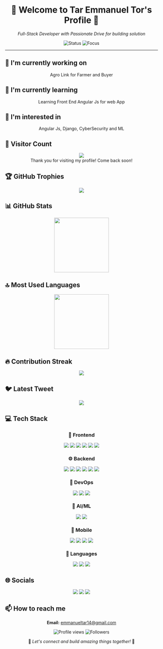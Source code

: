 <div align="center">

# 🌟 Welcome to Tar Emmanuel Tor's Profile 🌟

<p><em>Full-Stack Developer with Passionate Drive for building solution</em></p>

<img src="https://img.shields.io/badge/Status-Available_for_collaboration-brightgreen" alt="Status" />
<img src="https://img.shields.io/badge/Focus-Web_Development-blue" alt="Focus" />

</div>

<hr>

## 🔭 I'm currently working on

<div align="center"><p>Agro Link for Farmer and Buyer</p></div>

## 🌱 I'm currently learning

<div align="center"><p>Learning Front End Angular Js for web App</p></div>

## 👀 I'm interested in

<div align="center"><p>Angular Js, Django, CyberSecurity and ML</p></div>

## 👀 Visitor Count

<!-- ⚠️ Important: Replace 'emmanuel-tar' with your actual GitHub username in the URL below -->
<p align="center">
  <img src="https://profile-counter.glitch.me/emmanuel-tar/count.svg" />
  <br>Thank you for visiting my profile! Come back soon!
</p>

## 🏆 GitHub Trophies

<!-- ⚠️ Important: Replace 'emmanuel-tar' with your actual GitHub username in the URL below -->
<p align="center">
  <img src="https://github-profile-trophy.vercel.app/?username=emmanuel-tar&theme=juicyfresh&column=7&margin-w=15&margin-h=15" />
</p>

## 📊 GitHub Stats

<!-- ⚠️ Important: Replace 'emmanuel-tar' with your actual GitHub username in the URL below -->
<div align="center">
  <img height="180em" src="https://github-readme-stats.vercel.app/api?username=emmanuel-tar&show_icons=true&theme=radical&include_all_commits=true&count_private=true"/>
</div>

## 🔝 Most Used Languages

<!-- ⚠️ Important: Replace 'emmanuel-tar' with your actual GitHub username in the URL below -->
<div align="center">
  <img height="180em" src="https://github-readme-stats.vercel.app/api/top-langs/?username=emmanuel-tar&layout=compact&langs_count=10&theme=radical"/>
</div>

## 🔥 Contribution Streak

<!-- ⚠️ Important: Replace 'emmanuel-tar' with your actual GitHub username in the URL below -->
<div align="center">
  <img src="https://github-readme-streak-stats.herokuapp.com/?user=emmanuel-tar&theme=radical&hide_border=false" />
</div>

## 🐦 Latest Tweet

<!-- ⚠️ Important: Replace 'EmmanuelTar1' with your actual Twitter username in the URL below -->
<div align="center">
  <a href="https://github.com/VishwaGauravIn/github-twitter-card-embed"><img src="https://gtce.itsvg.in/api?username=EmmanuelTar1" /></a>
</div>

## 💻 Tech Stack

<div align="center">

### 🎨 Frontend

<img src="https://img.shields.io/badge/-React-05122A?style=for-the-badge&color=ff69b4"> <img src="https://img.shields.io/badge/-Tailwind-05122A?style=for-the-badge&color=ff69b4"> <img src="https://img.shields.io/badge/-Angular-05122A?style=for-the-badge&color=ff69b4"> <img src="https://img.shields.io/badge/-CSS3-05122A?style=for-the-badge&color=ff69b4"> <img src="https://img.shields.io/badge/-Bootstrap-05122A?style=for-the-badge&color=ff69b4"> <img src="https://img.shields.io/badge/-Material UI-05122A?style=for-the-badge&color=ff69b4">

### ⚙️ Backend

<img src="https://img.shields.io/badge/-MySQL-05122A?style=for-the-badge&color=4169e1"> <img src="https://img.shields.io/badge/-SQLite-05122A?style=for-the-badge&color=4169e1"> <img src="https://img.shields.io/badge/-PostgreSQL-05122A?style=for-the-badge&color=4169e1"> <img src="https://img.shields.io/badge/-Spring-05122A?style=for-the-badge&color=4169e1"> <img src="https://img.shields.io/badge/-Node.js-05122A?style=for-the-badge&color=4169e1"> <img src="https://img.shields.io/badge/-Django-05122A?style=for-the-badge&color=4169e1">

### 🚀 DevOps

<img src="https://img.shields.io/badge/-Docker-05122A?style=for-the-badge&color=9370db"> <img src="https://img.shields.io/badge/-Kubernetes-05122A?style=for-the-badge&color=9370db"> <img src="https://img.shields.io/badge/-AWS-05122A?style=for-the-badge&color=9370db">

### 🧠 AI/ML

<img src="https://img.shields.io/badge/-OpenCV-05122A?style=for-the-badge&color=00CED1"> <img src="https://img.shields.io/badge/-PyTorch-05122A?style=for-the-badge&color=00CED1">

### 📱 Mobile

<img src="https://img.shields.io/badge/-React Native-05122A?style=for-the-badge&color=3CB371"> <img src="https://img.shields.io/badge/-Flutter-05122A?style=for-the-badge&color=3CB371"> <img src="https://img.shields.io/badge/-Kotlin-05122A?style=for-the-badge&color=3CB371"> <img src="https://img.shields.io/badge/-Android-05122A?style=for-the-badge&color=3CB371">

### 💬 Languages

<img src="https://img.shields.io/badge/-Python-05122A?style=for-the-badge&color=FFA500"> <img src="https://img.shields.io/badge/-Java-05122A?style=for-the-badge&color=FFA500"> <img src="https://img.shields.io/badge/-JavaScript-05122A?style=for-the-badge&color=FFA500">

</div>

## 🌐 Socials

<div align="center">

<a href="https://github.com/emmanuel-tar"><img src="https://img.shields.io/badge/github-%23121011.svg?style=for-the-badge&logo=github&logoColor=white&color=9a6bdf"></a> <a href="linkedin.com/in/tor-tar-4b419029a"><img src="https://img.shields.io/badge/linkedin-%230077B5.svg?style=for-the-badge&logo=linkedin&logoColor=white&color=df6b9a"></a> <a href="https://x.com/EmmanuelTar1"><img src="https://img.shields.io/badge/Twitter-%231DA1F2.svg?style=for-the-badge&logo=Twitter&logoColor=white&color=6bdfcf"></a> 

</div>

## 📫 How to reach me

<div align="center">

**Email:** emmanueltar14@gmail.com

</div>

<div align="center">

<!-- ⚠️ Important: Replace 'emmanuel-tar' with your actual GitHub username in the URLs below -->
<img src="https://komarev.com/ghpvc/?username=emmanuel-tar&style=for-the-badge&color=blueviolet" alt="Profile views"/>

<img src="https://img.shields.io/github/followers/emmanuel-tar?style=for-the-badge&color=ff69b4" alt="Followers"/>

<p>🌈 <i>Let's connect and build amazing things together!</i> 🚀</p>

</div>
